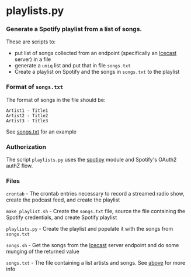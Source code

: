 # playlists.py

### Generate a Spotify playlist from a list of songs.
These are scripts to:
- put list of songs collected from an endpoint (specifically an [Icecast](https://icecast.org) server) in a file
- generate a `uniq` list and put that in file `songs.txt`
- Create a playlist on Spotify and the songs in `songs.txt` to the playlist

### Format of `songs.txt` <a name="songs"></a>

The format of songs in the file should be:

``` 
Artist1 - Title1
Artist2 - Title2
Artist3 - Title3
```

See [songs.txt](https://github.com/puskar/playlists/blob/main/songs.txt) for an example

### Authorization
The script `playlists.py` uses the [spotipy](https://spotipy.readthedocs.io/) module and Spotify's OAuth2 authZ flow.

### Files

`crontab` - The crontab entries necessary to record a streamed radio show, create the podcast feed, and create the playlist

`make_playlist.sh` - Create the `songs.txt` file, source the file containing the Spotify credentials, and create Spotify playlist

`playlists.py` - Create the playlist and populate it with the songs from `songs.txt`

`songs.sh` - Get the songs from the [Icecast](https://icecast.org) server endpoint and do some munging of the returned value

`songs.txt` - The file containing a list artists and songs. See [above](#songs) for more info